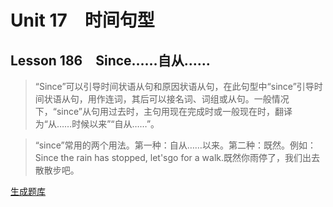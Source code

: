 ﻿ # Unit 17　时间句型
 ## Lesson 186　Since……自从……
 
> “Since”可以引导时间状语从句和原因状语从句，在此句型中“since”引导时间状语从句，用作连词，其后可以接名词、词组或从句。一般情况下，“since”从句用过去时，主句用现在完成时或一般现在时，翻译为“从……时候以来”“自从……”。

> “since”常用的两个用法。第一种：自从……以来。第二种：既然。例如：Since the rain has stopped, let'sgo for a walk.既然你雨停了，我们出去散散步吧。


 [生成题库](./sentence/f186.json)